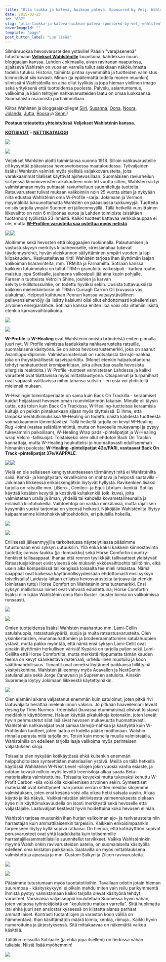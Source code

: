 ```yaml
---
title: "Olla tiukka ja kätevä, huikean pätevä. Sponsored by Velj. Wahlstén."
date: 2015-03-23
id: "887"
slug: "olla-tiukka-ja-kateva-huikean-pateva-sponsored-by-velj-wahlsten"
coverImageId: ""
template: "page"
post_button_label: "Lue lisää"
---
```


Silmänruokaa hevosvarusteiden ystäville! Pääsin "varajäsenenä" tutustumaan **[Veljekset Wahlsténille](http://www.veljwahlsten.com/fi/Etusivu/)** lauantaina, kahdeksan muun bloggaajan kanssa. Lahden Jokimaalla, aivan raviradan naapurissa, sijaitseva Wahlstén on vuosien varrella tullut asiakkaan näkökulmasta todella tutuksi. Historia, toiminta pintaa syvemmältä ja tuotteiden valmistus kiinnostivat siis kovasti. Minun (ja epäilemättä todella monen muunkin) silmissäni Wahlsténilla on aina ollut tyylikäs ja jopa hieman ylellinen imago sekä yrityksenä että tuotteidensa puolesta. Palvelu, asiantuntemus, valikoima ja käsin tehtyjen nahkavarusteiden laatu on omaa luokkaansa. Suomalaista osaamista parhaimmillaan.

Kiitos Wahlstén ja bloggaajakollegat [Siiri](http://skaskinen.blogspot.fi/), [Susanna](http://puoliverinenprinssi.blogspot.fi/), [Oona](http://ablemajor.blogspot.fi/), [Noora](http://kootussaravissa.blogspot.fi/), [Jolanda](http://arvonherra.blogspot.fi/), [Jutta](http://jokapaivaonkarkkipaiva.blogspot.fi/), [Roosa](http://roosajacolorado.blogspot.fi/) ja [Senni](http://kisamatkalla.blogspot.fi/)!

**Postaus toteutettu yhteistyössä Veljekset Wahlsténin kanssa.**

[**KOTISIVUT**](http://www.veljwahlsten.com/fi/Etusivu/) **-** [**NETTIKATALOGI**](http://epaper.fi/read/861/pA7vAA0w)

[![](/images/IMG_1897_.jpg)](http://3.bp.blogspot.com/-EYbbexQskaA/VQ_vaHbctdI/AAAAAAAAJVo/cVFU-uY1ntM/s1600/IMG_1897_.jpg)

[![](/images/IMG_2069_.jpg)](http://1.bp.blogspot.com/-4EvMDalSgxU/VQ_viR5mgkI/AAAAAAAAJXI/HKKmmkcL7WQ/s1600/IMG_2069_.jpg)

Veljekset Wahlstén aloitti toimintansa vuonna 1918. Silloin nahkavarusteille oli kysyntää pääasiassa hevosvetoisessa maataloudessa. Työvaljaiden lisäksi Wahlstén valmisti myös ylellisiä valjakkovarusteita, joita varakkaammat tilalliset käyttivät ajohevosillaan. Suomalaisen raviurheilun siirtyessä lämminveristen aikakauteen noin 50 vuotta sitten, Wahlstén siirtyi valmistamaan myös puhtaasti raviurheiluun suunniteltuja tuotteita. Ratsuvarusteet tulivat mukaan valikoimiin noin 25 vuotta sitten ja nykyään niitä edustaa Wahlsténin oma W-Profile -sarja. Jokimaan ja Vermon myymälöitä lukuunottamatta Wahlstén on pääasiassa tukkumyyjä. Tuotteita on siis tarjolla ympäri Suomen eri jälleenmyyjillä. Tällä hetkellä vuosittainen liikevaihto on noin 6 miljoonaa euroa ja Lahden toimipiste (sisältäen tuotannon) työllistää 23 ihmistä. Kaikki tuotteet kattavaa verkkokauppaa ei ole, mutta [**W-Profilen varusteita saa ostettua myös netistä**](http://www.w-profile.com/).

[![](/images/IMG_1918_.jpg)](http://2.bp.blogspot.com/-9XNWG50a1CE/VQ_vaBEOcfI/AAAAAAAAJVw/wANZlSB_vUI/s1600/IMG_1918_.jpg)[![](/images/IMG_2009_.jpg)](http://1.bp.blogspot.com/-vvu4iFLgiP0/VQ_x07JfKmI/AAAAAAAAJYw/n_En3XIkpf8/s1600/IMG_2009_.jpg)

Aloitimme sekä hevosten että bloggaajien ruokinnalla. Palautumisen ja vastustuskyvyn merkitys kilpahevoselle, stressimahaa tukevat täydennysrehut, hyvän yleiskunnon säilyttäminen ympäri vuoden ja läpi kilpakauden.. Keskusteltavaa riitti! Wahlstén tarjoaa ihan älyttömän laajan valikoiman lisäravinteita, mm. TRM:ltä ja Farnamilta. Sotilaan kanssa kaikkein tutuimmaksi on tullut TRM:n granuloitu valkosipuli - karkea rouhe maistuu jopa Sotilaalle, jauheena valkosipuli jää aina kupin pohjalle. Farnamin tuotteista Vetrolin Shine, jouhien ja karvan selvitys-/kiillotussuihke, on todettu hyväksi sekin. Uusista tuttavuuksista kaikkein mielenkiintoisin oli TRM:n Curragh Carron Oil (kuvassa vas. alakulma). Helposti kuihtuvan Pennun kanssa vatsaystävällinen pellavansiemenöljy (ja lisätty kalsium) olisi ollut ehdottomasti kokeilemisen arvoinen energianlähde. Sotilaan kanssa eniten iloa voisi olla vitamiinilisistä, etenkin karvanvaihtoaikoina.

[![](/images/IMG_2017_.jpg)](http://1.bp.blogspot.com/-LwT6Y-qfKNM/VQ_w1mivacI/AAAAAAAAJYE/mkl-LHXQZYA/s1600/IMG_2017_.jpg)

[![](/images/IMG_1954_.jpg)](http://3.bp.blogspot.com/-utc_YDlCL3k/VQ_w1m80tBI/AAAAAAAAJYA/h94ZIFjzRGU/s1600/IMG_1954_.jpg)

**W-Profile** ja **W-Healing** ovat Wahlsténin omista brändeistä eniten pinnalla juuri nyt. W-Profile valmistaa laadukkaita nahkavarusteita ratsuille, suomalaisena käsityönä. Se on ainoa hevosvarustemerkki, joka on saanut Avainlippu-diplomin. Valmistusmateriaali on ruotsalaista tärnsjö-nahkaa, joka on ihoystävällisesti kasvisparkittu. (Monet etenkin halpatuotantona tehdyt nahkatuotteet kromiparkitaan, joka aiheuttaa osalle hevosista allergisia reaktioita.) W-Profile -tuotteet valmistetaan Lahdessa ja kaikki varusteet ovat tilattavissa myös mittatilaustyönä. Otsapannat ja turpahihnat ovat vapaasti valittavissa mihin tahansa suitsiin - eri osia voi yhdistellä mielensä mukaan.

W-Healingin toimintaperiaate on sama kuin Back On Trackilla - keraamiset kuidut heijastavat hevosen oman ruumiinlämmön takaisin. Minulle oli täysin uutta, että toisin kuin Back On Trackissa, W-Healing-tuotteissa keraamisia kuituja on pelkän pintakankaan sijaan myös täytteissä. Ei ihme, että lämpökameratutkimuksissa W-Healing on todettu näistä kahdesta tuotteesta voimakkaammin lämmittäväksi. Tällä hetkellä tarjolla on kevyt W-Healing Rug -loimi (vastaa selänlämmitintä, mutta on hevoselle mukavampi ja pysyy tukevammin paikoillaan), W-Healing Wrap pads -pintelipatjat ja W-Healing wrap Velcro -tallisuojat. Toistaiseksi olen ollut ehdoton Back On Trackin kannattaja, mutta W-Healing houkuttelisi jo huomattavasti edullisemman hinnankin puolesta; **W-Healing -pintelipatjat 42e/PARI, vastaavat Back On Track -pintelipatjat 37e/KAPPALE**.

[![](/images/IMG_1924_.jpg)](http://3.bp.blogspot.com/-Z8a7_-k_zIw/VQ_w_j6x4kI/AAAAAAAAJYQ/VOqf8imsqTo/s1600/IMG_1924_.jpg)[![](/images/IMG_1940_.jpg)](http://3.bp.blogspot.com/-COfKdxW2X9o/VQ_w_jlAY9I/AAAAAAAAJYU/pp3T7b3n0tg/s1600/IMG_1940_.jpg)

Vielä en ole sellaiseen kengitystuotteeseen törmännyt mitä ei Wahlsténilta saisi. Kenkä- ja kengitystarvikevalikoima on mahtava ja helposti saatavilla - Jokimaan liikkeessä erikoiskengätkin löytyvät hyllystä. Ravikenkien lisäksi tarjolla on ratsuille mm. LiBero-, Cemtec- ja Equi-Librium -kenkiä. Sotilas käyttää kesäisin kevyitä ja kestäviä kultakenkiä (oik. kuva), joita valmistetaan uralla ja ilman, yhdellä tai kahdella kovametallireunalla ja erilaisilla kiintohokeilla. Vaihtoehtoja on vaikka minkälaisia, mutta rajallisen kysynnän vuoksi tarjontaa on yleensä heikosti. Näköjään Wahlsténilta löytyy kaipaamamme kiintohokkivaihtoehdotkin, eri pituisilla hokeilla.

[![](/images/IMG_1973_.jpg)](http://3.bp.blogspot.com/-zu-ZYLh9QPg/VQ_xjNwD1yI/AAAAAAAAJYg/QLhcJW7K4v8/s1600/IMG_1973_.jpg)

[![](/images/IMG_1982_.jpg)](http://1.bp.blogspot.com/-q3II3sfm8es/VQ_xjCn2AqI/AAAAAAAAJYk/EtJhWREwJO4/s1600/IMG_1982_.jpg)

Erillisessä jälleenmyyjille tarkoitetussa näyttelytilassa pääsimme tutustumaan ensi syksyn uutuuksiin. Yllä ehkä kaksi kaikkein kiinnostavinta tuotetta; canvas-laukku (ja -lompakko) sekä Horse Comfortin country-henkiset tallisaappaat. Ihanaa että rennon tyylikkäät tallivaatteet yleistyvät! Ratsastusjalkineet eivät yleensä ole mukavin ykkösvaihtoehto tallitöihin, eikä usein aika kömpelöissä tallikengissä toisaalta tee mieli ratsastaa. Nämä saappaat ovat kaikessa käytännöllisyydessään ehdottomasti ensi syksyn toivelistalla! Laidasta laitaan erilaisia hevosvarusteita tarjoava (ja etenkin loimistaan tuttu) Horse Comfort on Wahlsténin oma tuotemerkki. Ensi syksyn mallistossa loimet ovat vahvasti edustettuina; Horse Comfortin lisäksi niin ikään Wahlsténin omia Rain Buster -buster loimia on valikoimissa runsaasti.

[![](/images/IMG_1966_.jpg)](http://3.bp.blogspot.com/-PeYEqAnijsU/VQ_yfFxZ-6I/AAAAAAAAJY4/B3S2FGuCg0g/s1600/IMG_1966_.jpg)

[![](/images/IMG_1989_.jpg)](http://2.bp.blogspot.com/-mY0xHlbSxCY/VQ_yfAbQucI/AAAAAAAAJY8/YLhEut14EHc/s1600/IMG_1989_.jpg)

Omien tuotteidensa lisäksi Wahlstén maahantuo mm. Lami-Cellin satulahuopia, ratsastuskypäriä, suojia ja muita ratsastusvarusteita. Olen yksinkertaisten, reunanauhattomien ja brodeeraamattomien satulahuopien ystävä, mutta pakko myöntää, että nämä ensi syksyn Lami-Cellit ovat ainakin älyttömän herkullisen värisiä! Kypäriä on tarjolla paljon sekä Lami-Cellilta että Horse Comfortilta, mutta merkistä riippumatta tämän kauden teema on kevyt säänkestävä materiaali, urheilullinen muotoilu ja koon säätömahdollisuus. Timantit ovat onneksi löytäneet paikkansa hillittyinä yksityiskohtina. Wahlstén jälleenmyy myös Acavallon ja NextGenin satulanalusia sekä Jorge Canavesin ja Supremen satuloita. Ainakin Supremeja löytyy Jokimaan liikkeestä käytettyinäkin.

[![](/images/IMG_2008_.jpg)](http://4.bp.blogspot.com/-te7AI56Ln84/VQ_y80oOGDI/AAAAAAAAJZM/6ZvTchXV9NY/s1600/IMG_2008_.jpg)

Olen elämäni aikana valjastanut enemmän kuin satuloinut, joten pitkä rivi laatuvaljaita herättää mielenkiinnon väkisin. Jo pitkään haaveilemani leveät desing by Timo Nurmos -treenisilat (kuvassa etummaisina) olisivat loistavat meidänkin käyttöömme. Haluan käyttää pikalukkoja kotonakin, joten leveät hyvin pehmustetut silat lisäisivät hevosen mukavuutta huomattavasti. Wahlsténin nahkavaljaat ovat samaa tärnsjö-nahkaa ja käsityötä kuin W-Profilenkin tuotteet, joten laatua ei todella pääse moittimaan. Walshin rinnalla parasta mitä tarjolla on. Toisin kuin monella muulla valmistajalla, Wahlsténilla on edelleen tarjolla laaja valikoima myös perinteisen valjastuksen siloja.

Toisaalta olen nykyään kotikäytössä ehkä kuitenkin enemmän helppohoitoisten synteettisten materiaalien ystävä. Meillä on tällä hetkellä käytössä Wahlsténin W-Next Level -silojen jokin vuosia vanha esiaste, ja odotan kovasti milloin myös leveitä treenisiloja alkaa saada Beta-materiaalista valmistettuina. Toisaalta kevyeksi mutta tukevaksi kehuttu W-Profit Carbon -sila voisi olla kokeilemisen arvoinen sekin. Synteettiset materiaalit ovat kehittyneet ihan jonkin verran sitten meidän silojemme valmistuksen, joten ensi kesänä voisi olla oikea hetki satsata uusiin. Alkaa käyttö ja ikä näkyä.. Vaikkei mistään aktiivisesta valmennuksesta olekaan kyse niin käyttömukavuudella on isosti merkitystä sekä hevoselle että valjastajalle. Laatuvaljaat kestävät hyvin hoidettuina koko hevosen eliniän.

Wahlstén tarjoaa muutenkin ihan hurjan valikoiman ajo- ja ravivarusteita niin harrastajan kuin ammattilaisenkin tarpeisiin. Kaikkein erikoisimpaankin tarpeeseen löytyy kyllä sopiva ratkaisu. On hienoa, että kotikäyttöön sopivat perusvarusteet ovat yhtä laadukkaita kuin totisemmille harrastajille/ammattilaisille suunnitellut tarvikkeet. Vaikka Wahlsténinkin myymä Walsh onkin ravivarusteiden aatelia, on suomalaisella käsityöllä edelleen oma kiistaton paikkansa. Saatavilla on myös mittatilauksena valmistettuja ajoasuja ja mm. Custom Sulkyn ja Zilcon ravivarusteita.

[![](/images/IMG_2036_.jpg)](http://3.bp.blogspot.com/-eR4TDUVXfQw/VQ_zTY0TMTI/AAAAAAAAJZg/Ko3A35dZWCE/s1600/IMG_2036_.jpg)

[![](/images/IMG_2038_.jpg)](http://2.bp.blogspot.com/-N7PijAQMlwQ/VQ_zTfDF_AI/AAAAAAAAJZ0/NXaWEBbQ2ow/s1600/IMG_2038_.jpg)

Pääsimme tutustumaan myös tuontatotiloihin. Tavallaan odotin jotain hieman suurempaa - käsityskykyyni ei oikein mahdu miten vain reilu parikymmentä ihmistä pystyy valmistamaan kaikki tarjolla olevat käsityönä tehdyt varusteet. Varsinaisia valjasseppiä koulutetaan Suomessa hyvin vähän, joten valtaosa työntekijöistä on "koulutettu matkan varrella". Siitä huolimatta (tai ehkä juuri sen ansiosta) kyseessä on kiistatta alansa parhaat ammattilaiset. Kontrasti tuotantilojen ja varaston koon välillä on hämmentävä. Ihan käsittämätön määrä loimia, kenkiä, riimuja.. Kaikki hyvin numeroituina ja järjestyksessä. Sitä mittakaavaa on näkemättä vaikea käsittää.

Tältäkin reissulta Sotilaalle (ja ehkä jopa itselleni) on tiedossa vähän tuliaisia. Niistä lisää myöhemmin!

[![](/images/IMG_2052_.jpg)](http://3.bp.blogspot.com/-AX9E9WX1GtE/VRCL7nZf55I/AAAAAAAAJaM/eKGspuScBtU/s1600/IMG_2052_.jpg)
